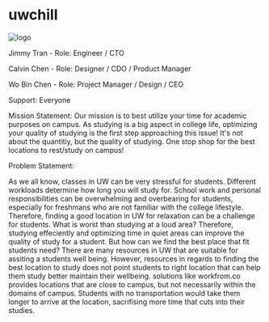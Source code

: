 # uwchill

![logo]()

Jimmy Tran - Role: Engineer / CTO 

Calvin Chen - Role: Designer / CDO / Product Manager 

Wo Bin Chen - Role: Project Manager / Design / CEO

Support: Everyone

Mission Statement: Our mission is to best utilize your time for academic purposes on campus. As studying is a big aspect in college life, optimizing your quality of studying is the first step approaching this issue! It's not about the quantitiy, but the quality of studying. One stop shop for the best locations to rest/study on campus!

Problem Statement:

As we all know, classes in UW can be very stressful for students. Different workloads determine how long you will study for.  School work and personal responsibilities can be overwhelming and overbearing for students, especially for freshmans who are not familiar with the college lifestyle. Therefore, finding a good location in UW for relaxation can be a challenge for students. What is worst than studying at a loud area? Therefore, studying effeciently and optimizing time in quiet areas can improve the quality of study for a student. But how can we find the best place that fit students need? There are many resources in UW that are suitable for assiting a students well being. However, resources in regards to finding the best location to study does not point students to right location that can help them study better maintain their wellbeing. solutions like workfrom.co provides locations that are close to campus, but not necessarily within the domains of campus. Students with no transportation would take them longer to arrive at the location, sacrifising more time that cuts into their studies.  
